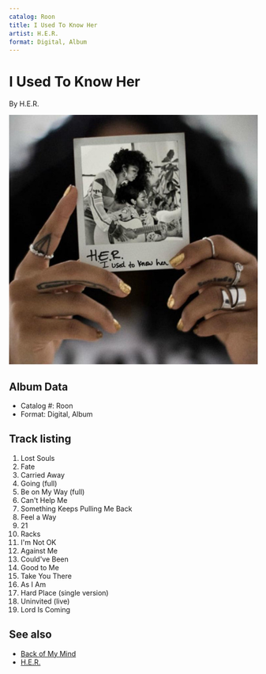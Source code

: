 ```yaml
---
catalog: Roon
title: I Used To Know Her
artist: H.E.R.
format: Digital, Album
---
```


# I Used To Know Her

By H.E.R.

![](../../assets/albumcovers/HER-I_Used_To_Know_Her.png)

## Album Data

- Catalog #: Roon
- Format: Digital, Album


## Track listing


1. Lost Souls
2. Fate
3. Carried Away
4. Going (full)
5. Be on My Way (full)
6. Can't Help Me
7. Something Keeps Pulling Me Back
8. Feel a Way
9. 21
10. Racks
11. I'm Not OK
12. Against Me
13. Could've Been
14. Good to Me
15. Take You There
16. As I Am
17. Hard Place (single version)
18. Uninvited (live)
19. Lord Is Coming


## See also

- [Back of My Mind](Back_of_My_Mind.md)
- [H.E.R.](HER.md)
